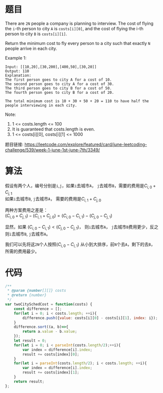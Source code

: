 # 题目

There are `2N` people a company is planning to interview. The cost of flying the `i`-th person to city `A` is `costs[i][0]`, and the cost of flying the i-th person to city `B` is `costs[i][1]`.

Return the minimum cost to fly every person to a city such that exactly `N` people arrive in each city.

Example 1:
```
Input: [[10,20],[30,200],[400,50],[30,20]]
Output: 110
Explanation: 
The first person goes to city A for a cost of 10.
The second person goes to city A for a cost of 30.
The third person goes to city B for a cost of 50.
The fourth person goes to city B for a cost of 20.

The total minimum cost is 10 + 30 + 50 + 20 = 110 to have half the people interviewing in each city.
```


Note:
1. 1 <= costs.length <= 100
1. It is guaranteed that costs.length is even.
1. 1 <= costs[i][0], costs[i][1] <= 1000

题目链接: 
https://leetcode.com/explore/featured/card/june-leetcoding-challenge/539/week-1-june-1st-june-7th/3349/

# 算法
假设有两个人，编号分别是`i`,`j`，如果`i`去城市`A`， `j`去城市`B`，需要的费用是$C_{i, 0} + C_{j, 1}$  
如果`i`去城市`B`, `j`去城市`A`， 需要的费用是$C_{i, 1}+C_{j, 0}$  

两种方案费用之差是：  
$(C_{i, 0} + C_{j, 1})-(C_{i, 1}+C_{j, 0}) = (C_{i, 0} - C_{i, 1})-(C_{j, 0} - C_{j, 1})$  

显然，如果 $(C_{i, 0} - C_{i, 1}) \lt (C_{j, 0} - C_{j, 1})$， 则`i`去城市`A`， `j`去城市`B`费用更少，反之则`i`去城市`B`, `j`去城市`A`。  

我们可以先将这`2N`个人按照$(C_{i, 0} - C_{i, 1})$ 从小到大排序，前`N`个去`A`，剩下的去`B`，所需的费用最少。

# 代码
```javascript
/**
 * @param {number[][]} costs
 * @return {number}
 */
var twoCitySchedCost = function(costs) {
    const difference = [];
    for(let i = 0; i < costs.length; ++i){
        difference.push({value: costs[i][0] - costs[i][1], index: i});
    }
    difference.sort((a, b)=>{
        return a.value - b.value;
    });
    let result = 0;
    for(let i = 0; i < parseInt(costs.length/2);++i){
        var index = difference[i].index;
        result += costs[index][0];
    }
    for(let i = parseInt(costs.length/2); i < costs.length; ++i){
        var index = difference[i].index;
        result += costs[index][1];
    }
    return result;
};

```

 

